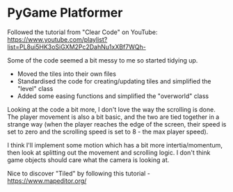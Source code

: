 # PyGame Platformer

Followed the tutorial from "Clear Code" on YouTube: https://www.youtube.com/playlist?list=PL8ui5HK3oSiGXM2Pc2DahNu1xXBf7WQh-

Some of the code seemed a bit messy to me so started tidying up.
- Moved the tiles into their own files
- Standardised the code for creating/updating tiles and simplified the "level" class
- Added some easing functions and simplified the "overworld" class

Looking at the code a bit more, I don't love the way the scrolling is done. The player movement is also a bit basic, and the two are tied together in a strange way (when the player reaches the edge of the screen, their speed is set to zero and the scrolling speed is set to 8 - the max player speed).

I think I'll implement some motion which has a bit more intertia/momentum, then look at splitting out the movement and scrolling logic. I don't think game objects should care what the camera is looking at.

Nice to discover "Tiled" by following this tutorial - https://www.mapeditor.org/

 
